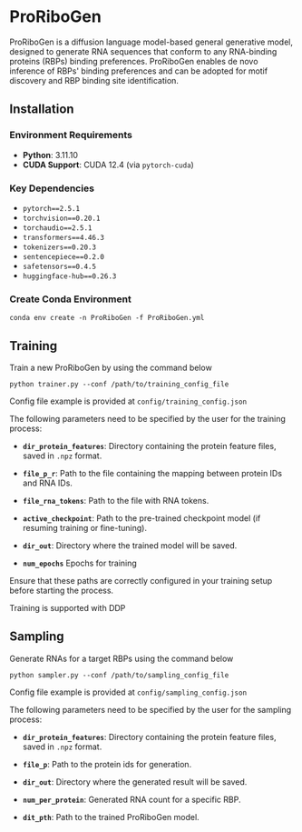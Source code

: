 # ProRiboGen

ProRiboGen is a diffusion language model-based general generative model, designed to generate RNA sequences that conform to any RNA-binding proteins (RBPs) binding preferences. ProRiboGen enables de novo inference of RBPs' binding preferences and can be adopted for motif discovery and RBP binding site identification.

## Installation

### Environment Requirements

- **Python**: 3.11.10  
- **CUDA Support**: CUDA 12.4 (via `pytorch-cuda`)

### Key Dependencies

  - `pytorch==2.5.1`
  - `torchvision==0.20.1`
  - `torchaudio==2.5.1`
  - `transformers==4.46.3`
  - `tokenizers==0.20.3`
  - `sentencepiece==0.2.0`
  - `safetensors==0.4.5`
  - `huggingface-hub==0.26.3`

### Create Conda Environment

```
conda env create -n ProRiboGen -f ProRiboGen.yml
```

## Training

Train a new ProRiboGen by using the command below
```
python trainer.py --conf /path/to/training_config_file
```
Config file example is provided at `config/training_config.json`

The following parameters need to be specified by the user for the training process:

- **`dir_protein_features`**: Directory containing the protein feature files, saved in `.npz` format.
  
- **`file_p_r`**: Path to the file containing the mapping between protein IDs and RNA IDs.

- **`file_rna_tokens`**: Path to the file with RNA tokens.

- **`active_checkpoint`**: Path to the pre-trained checkpoint model (if resuming training or fine-tuning).

- **`dir_out`**: Directory where the trained model will be saved.

- **`num_epochs`** Epochs for training

Ensure that these paths are correctly configured in your training setup before starting the process.

Training is supported with DDP 
## Sampling

Generate RNAs for a target RBPs using the command below
```
python sampler.py --conf /path/to/sampling_config_file
```

Config file example is provided at `config/sampling_config.json`

The following parameters need to be specified by the user for the sampling process:

- **`dir_protein_features`**: Directory containing the protein feature files, saved in `.npz` format.
  
- **`file_p`**: Path to the protein ids for generation.

- **`dir_out`**: Directory where the generated result will be saved.

- **`num_per_protein`**: Generated RNA count for a specific RBP.

- **`dit_pth`**: Path to the trained ProRiboGen model.


